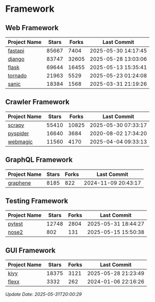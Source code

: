 # Framework

## Web Framework
| Project Name | Stars | Forks | Last Commit |
| ------------ | ----- | ----- | ----------- |
| [fastapi](https://github.com/fastapi/fastapi) | 85667 | 7404 | 2025-05-30 14:17:45 |
| [django](https://github.com/django/django) | 83747 | 32605 | 2025-05-28 13:03:06 |
| [flask](https://github.com/pallets/flask) | 69644 | 16455 | 2025-05-13 15:35:41 |
| [tornado](https://github.com/tornadoweb/tornado) | 21963 | 5529 | 2025-05-23 01:24:08 |
| [sanic](https://github.com/sanic-org/sanic) | 18384 | 1568 | 2025-03-31 21:19:26 |

## Crawler Framework
| Project Name | Stars | Forks | Last Commit |
| ------------ | ----- | ----- | ----------- |
| [scrapy](https://github.com/scrapy/scrapy) | 55410 | 10825 | 2025-05-30 07:33:17 |
| [pyspider](https://github.com/binux/pyspider) | 16640 | 3684 | 2020-08-02 17:34:20 |
| [webmagic](https://github.com/code4craft/webmagic) | 11560 | 4170 | 2025-04-04 09:33:13 |

## GraphQL Framework
| Project Name | Stars | Forks | Last Commit |
| ------------ | ----- | ----- | ----------- |
| [graphene](https://github.com/graphql-python/graphene) | 8185 | 822 | 2024-11-09 20:43:17 |

## Testing Framework
| Project Name | Stars | Forks | Last Commit |
| ------------ | ----- | ----- | ----------- |
| [pytest](https://github.com/pytest-dev/pytest) | 12748 | 2804 | 2025-05-31 18:44:27 |
| [nose2](https://github.com/nose-devs/nose2) | 802 | 131 | 2025-05-15 15:50:38 |

## GUI Framework
| Project Name | Stars | Forks | Last Commit |
| ------------ | ----- | ----- | ----------- |
| [kivy](https://github.com/kivy/kivy) | 18375 | 3121 | 2025-05-28 21:23:49 |
| [flexx](https://github.com/flexxui/flexx) | 3332 | 262 | 2024-01-06 22:16:26 |

*Update Date: 2025-05-31T20:00:29*